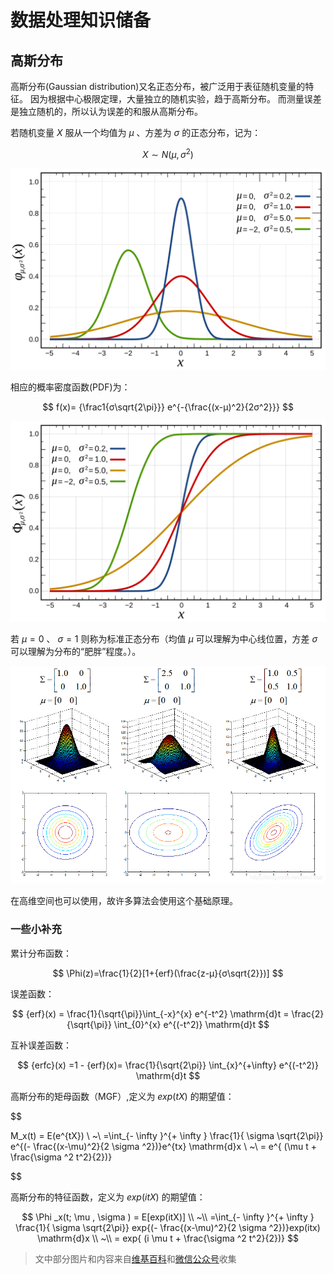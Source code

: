 # 数据处理知识储备

## 高斯分布

高斯分布(Gaussian distribution)又名正态分布，被广泛用于表征随机变量的特征。
因为根据中心极限定理，大量独立的随机实验，趋于高斯分布。
而测量误差是独立随机的，所以认为误差的和服从高斯分布。

若随机变量 $X$ 服从一个均值为 $μ$ 、方差为 $σ$ 的正态分布，记为：

$$
X \sim N( μ , σ^2 )
$$

![高斯分布图](./Know/高斯分布.svg?center "高斯分布图")

相应的概率密度函数(PDF)为：

$$
f(x)= {\frac1{σ\sqrt{2\pi}}} e^{-{\frac{(x-μ)^2}{2σ^2}}}
$$

![概率密度函数的累积分布函数](./Know/概率密度函数的累积分布函数.svg?center "概率密度函数的累积分布函数")

若 $μ = 0$ 、 $σ = 1$ 则称为标准正态分布（均值 $μ$ 可以理解为中心线位置，方差 $σ$ 可以理解为分布的“肥胖”程度。）。

![高斯混合模型示意图](./Know/高斯混合模型.png?center "高斯混合模型示意图")

在高维空间也可以使用，故许多算法会使用这个基础原理。

### 一些小补充

累计分布函数：

$$
\Phi(z)=\frac{1}{2}[1+{erf}(\frac{z-μ}{σ\sqrt{2}})]
$$

误差函数：

<!-- $$
\begin{align*}
  {erf}(x) &= \frac{1}{\sqrt{\pi}}\int_{-x}^{x} e^{-t^2} \mathrm{d}t \\

  &= \frac{2}{\sqrt{\pi}} \int_{0}^{x} e^{(-t^2)} \mathrm{d}t \\
\end{align*}
$$ -->

$$
{erf}(x)
= \frac{1}{\sqrt{\pi}}\int_{-x}^{x} e^{-t^2} \mathrm{d}t
= \frac{2}{\sqrt{\pi}} \int_{0}^{x} e^{(-t^2)} \mathrm{d}t
$$

互补误差函数：

<!-- $$
\begin{align}

  {erfc}(x) &=1 - {erf}(x) \\

  &= \frac{1}{\sqrt{2\pi}} \int_{x}^{+\infty} e^{(-t^2)} \mathrm{d}t \\

\end{align}
$$ -->

$$
{erfc}(x) =1 - {erf}(x)= \frac{1}{\sqrt{2\pi}} \int_{x}^{+\infty} e^{(-t^2)} \mathrm{d}t
$$

高斯分布的矩母函数（MGF）,定义为 $exp(tX)$ 的期望值：

<!-- $$
\begin{align}
  M_x(t) &= E(e^{tX}) \\

  &=\int_{- \infty }^{+ \infty } \frac{1}{ \sigma \sqrt{2\pi}} e^{(- \frac{(x-\mu)^2}{2 \sigma ^2})}e^{tx} \mathrm{d}x \\

  &= e^{ (\mu t + \frac{\sigma ^2 t^2}{2})}
\end{align}
$$ -->

$$

M_x(t) = E(e^{tX}) \\
~\\
=\int_{- \infty }^{+ \infty } \frac{1}{ \sigma \sqrt{2\pi}} e^{(- \frac{(x-\mu)^2}{2 \sigma ^2})}e^{tx} \mathrm{d}x \\
~\\
= e^{ (\mu t + \frac{\sigma ^2 t^2}{2})}

$$

高斯分布的特征函数，定义为 $exp(itX)$ 的期望值：

<!-- $$
\begin{align}

  \Phi _x(t; \mu , \sigma ) &= E[exp(itX)] \\

  &=\int_{- \infty }^{+ \infty } \frac{1}{ \sigma \sqrt{2\pi}} exp{(- \frac{(x-\mu)^2}{2 \sigma ^2})}exp(itx) \mathrm{d}x \\

  &= exp{ (i \mu t + \frac{\sigma ^2 t^2}{2})}

\end{align}
$$ -->

$$
\Phi _x(t; \mu , \sigma ) = E[exp(itX)] \\
~\\
=\int_{- \infty }^{+ \infty } \frac{1}{ \sigma \sqrt{2\pi}} exp{(- \frac{(x-\mu)^2}{2 \sigma ^2})}exp(itx) \mathrm{d}x \\
~\\
= exp{ (i \mu t + \frac{\sigma ^2 t^2}{2})}
$$

> 文中部分图片和内容来自[维基百科](https://zh.wikipedia.org/zh-cn/%E6%AD%A3%E6%80%81%E5%88%86%E5%B8%83)和[微信公众号](https://mp.weixin.qq.com/s/qkTE3UMHvRjyXVvuc4N-AA)收集
